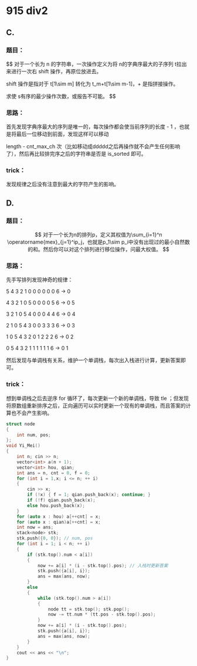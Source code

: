 # 915 div2



## C.

### 题目：

$$
对于一个长为 n 的字符串，一次操作定义为将 n的字典序最大的子序列 t拉出来进行一次右 shift 操作，再原位放进去。

shift 操作是指对于 t[1\sim m] 转化为 t_m+t[1\sim m-1]，+ 是指拼接操作。

求使 s有序的最少操作次数，或报告不可能。
$$

### 思路：

首先发现字典序最大的序列是唯一的，每次操作都会使当前序列的长度 - 1 ，也就是将最后一位移动到前面，发现这样可以移动 

length - cnt_max_ch 次（比如移动成ddddd之后再操作就不会产生任何影响了），然后再比较排完序之后的字符串是否是 is_sorted 即可。

### trick：

发现规律之后没有注意到最大的字符产生的影响。



## D.

### 题目：
$$
对于一个长为n的排列p，定义其权值为\sum_{i=1}^n \operatorname{mex}_{j=1}^ip_j，也就是p_1\sim p_i中没有出现过的最小自然数的和。然后你可以对这个排列进行移位操作，问最大权值。
$$
### 思路：
先手写排列发现神奇的规律：

5 4 3 2 1 0      0 0 0 0 0 6	->	0

4 3 2 1 0 5      0 0 0 0 5 6	->	0 5

3 2 1 0 5 4	  0 0 0 4 4 6	->	0 4

2 1 0 5 4 3      0 0 3 3 3 6	->	0 3

1 0 5 4 3 2      0 1 2 2 2 6	->	0 2

0 5 4 3 2 1      1 1 1 1 1 6	->	0 1

然后发现与单调栈有关系，维护一个单调栈，每次出入栈进行计算，更新答案即可。

### trick：

想到单调栈之后去逆序 for 循环了，每次更新一个新的单调栈，导致 tle ；但发现将原数组重新排序之后，正向遍历可以实时更新一个现有的单调栈，而且答案的计算也不会产生影响。

```cpp
struct node
{
    int num, pos;
};
void Yi_Mei()
{
    int n; cin >> n;
    vector<int> a(n + 1);
    vector<int> hou, qian;
    int ans = n, cnt = 0, f = 0;
    for (int i = 1,x; i <= n; ++ i)
    {   
        cin >> x;
        if (!x) { f = 1; qian.push_back(x); continue; }
        if (!f) qian.push_back(x);
        else hou.push_back(x);
    }
    for (auto x : hou) a[++cnt] = x;
    for (auto x : qian)a[++cnt] = x;
    int now = ans;
    stack<node> stk;
    stk.push({0, 0}); // num, pos
    for (int i = 1; i < n; ++ i)
    {
        if (stk.top().num < a[i])
        {
            now += a[i] * (i - stk.top().pos); // 入栈时更新答案
            stk.push({a[i], i});
            ans = max(ans, now);
        }
        else 
        {
            while (stk.top().num > a[i])
            {
                node tt = stk.top(); stk.pop();
                now -= tt.num * (tt.pos - stk.top().pos);
            }
            now += a[i] * (i - stk.top().pos);
            stk.push({a[i], i});
            ans = max(ans, now);
        }
    }
    cout << ans << "\n";
}
```





